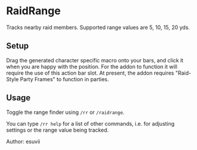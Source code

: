 # RaidRange

Tracks nearby raid members. Supported range values are 5, 10, 15, 20 yds.


## Setup

Drag the generated character specific macro onto your bars, and click it when you are happy with the position. For the addon to function it will require the use of this action bar slot. At present, the addon requires "Raid-Style Party Frames" to function in parties.


## Usage

Toggle the range finder using ``/rr`` or ``/raidrange``.

You can type ``/rr help`` for a list of other commands, i.e. for adjusting settings or the range value being tracked.



Author: esuvii